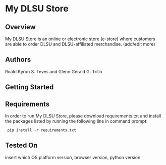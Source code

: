 # My DLSU Store

## Overview
My DLSU Store is an online or electronic store (e-store) where customers are able to order DLSU and DLSU-affiliated merchandise. (add/edit more)

## Authors
Roald Kyron S. Teves and Glenn Gerald G. Trillo

## Getting Started


## Requirements
In order to run My DLSU Store, please download requirements.txt and install the packages listed by running the following line in command prompt:

` pip install -r requirements.txt`

## Tested On 
insert which OS platform version, browser version,  python version
